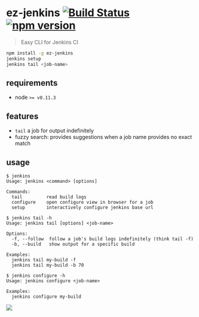 # ez-jenkins [![Build Status](https://travis-ci.org/raine/ez-jenkins.svg?branch=master)](https://travis-ci.org/raine/ez-jenkins) [![npm version](https://badge.fury.io/js/ez-jenkins.svg)](https://www.npmjs.com/package/ez-jenkins)

> Easy CLI for Jenkins CI

```sh
npm install -g ez-jenkins
jenkins setup
jenkins tail <job-name>
```

## requirements

- node `>= v0.11.3`

## features

- `tail` a job for output indefinitely
- fuzzy search: provides suggestions when a job name provides no exact match

## usage

```
$ jenkins
Usage: jenkins <command> [options]

Commands:
  tail         read build logs
  configure    open configure view in browser for a job
  setup        interactively configure jenkins base url
```

```
$ jenkins tail -h
Usage: jenkins tail [options] <job-name>

Options:
  -f, --follow  follow a job's build logs indefinitely (think tail -f)
  -b, --build   show output for a specific build

Examples:
  jenkins tail my-build -f
  jenkins tail my-build -b 70
```

```
$ jenkins configure -h
Usage: jenkins configure <job-name>

Examples:
  jenkins configure my-build
```

[![](https://raw.githubusercontent.com/raine/ez-jenkins/media/tail-smaller.png)](https://raw.githubusercontent.com/raine/ez-jenkins/media/tail.png)
